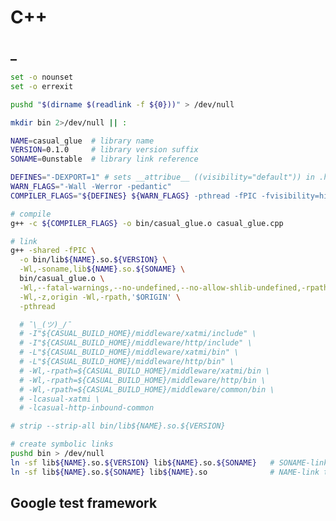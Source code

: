 <!----
--table-of-contents --number-sections
--variable homelink=true --variable includeHeader=true
--metadata=title:"C++"
--metadata=title-meta="cpp"
--metadata=subtitle:"C++ cheat sheet and various notes"
--metadata=description:'C++ cheat sheet and various notes'
-->

# C++

## _


```sh
set -o nounset
set -o errexit

pushd "$(dirname $(readlink -f ${0}))" > /dev/null

mkdir bin 2>/dev/null || :

NAME=casual_glue  # library name
VERSION=0.1.0     # library version suffix
SONAME=0unstable  # library link reference

DEFINES="-DEXPORT=1" # sets __attribue__ ((visibility="default")) in .h-file
WARN_FLAGS="-Wall -Werror -pedantic"
COMPILER_FLAGS="${DEFINES} ${WARN_FLAGS} -pthread -fPIC -fvisibility=hidden -O2"

# compile
g++ -c ${COMPILER_FLAGS} -o bin/casual_glue.o casual_glue.cpp

# link
g++ -shared -fPIC \
  -o bin/lib${NAME}.so.${VERSION} \
  -Wl,-soname,lib${NAME}.so.${SONAME} \
  bin/casual_glue.o \
  -Wl,--fatal-warnings,--no-undefined,--no-allow-shlib-undefined,-rpath-link=lib \
  -Wl,-z,origin -Wl,-rpath,'$ORIGIN' \
  -pthread

  # ¯\_(ツ)_/¯
  # -I"${CASUAL_BUILD_HOME}/middleware/xatmi/include" \
  # -I"${CASUAL_BUILD_HOME}/middleware/http/include" \
  # -L"${CASUAL_BUILD_HOME}/middleware/xatmi/bin" \
  # -L"${CASUAL_BUILD_HOME}/middleware/http/bin" \
  # -Wl,-rpath=${CASUAL_BUILD_HOME}/middleware/xatmi/bin \
  # -Wl,-rpath=${CASUAL_BUILD_HOME}/middleware/http/bin \
  # -Wl,-rpath=${CASUAL_BUILD_HOME}/middleware/common/bin \
  # -lcasual-xatmi \
  # -lcasual-http-inbound-common

# strip --strip-all bin/lib${NAME}.so.${VERSION}

# create symbolic links
pushd bin > /dev/null
ln -sf lib${NAME}.so.${VERSION} lib${NAME}.so.${SONAME}   # SONAME-link to file
ln -sf lib${NAME}.so.${SONAME} lib${NAME}.so              # NAME-link to SONAME

```



## Google test framework




